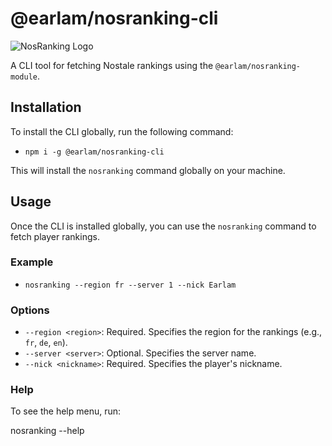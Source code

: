 # @earlam/nosranking-cli

![NosRanking Logo](https://www.aht.li/3769246/nr-192.png)

A CLI tool for fetching Nostale rankings using the `@earlam/nosranking-module`.

## Installation

To install the CLI globally, run the following command:

- `npm i -g @earlam/nosranking-cli`

This will install the `nosranking` command globally on your machine.

## Usage

Once the CLI is installed globally, you can use the `nosranking` command to fetch player rankings.

### Example

- `nosranking --region fr --server 1 --nick Earlam`

### Options

- `--region <region>`: Required. Specifies the region for the rankings (e.g., `fr`, `de`, `en`).
- `--server <server>`: Optional. Specifies the server name.
- `--nick <nickname>`: Required. Specifies the player's nickname.

### Help

To see the help menu, run:

nosranking --help
